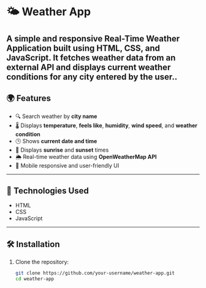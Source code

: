 # 🌤️ Weather App

A simple and responsive **Real-Time Weather Application** built using HTML, CSS, and JavaScript. It fetches weather data from an external API and displays current weather conditions for any city entered by the user..
---

## 🌍 Features

- 🔍 Search weather by **city name**
- 🌡️ Displays **temperature**, **feels like**, **humidity**, **wind speed**, and **weather condition**
- 🕒 Shows **current date and time**
- 🌅 Displays **sunrise** and **sunset** times
- 🌦️ Real-time weather data using **OpenWeatherMap API**
- 📱 Mobile responsive and user-friendly UI
---

## 🚀 Technologies Used

- HTML
- CSS
- JavaScript

---

## 🛠️ Installation

1. Clone the repository:

   ```bash
   git clone https://github.com/your-username/weather-app.git
   cd weather-app
